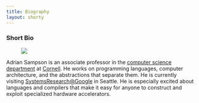 ```yaml
---
title: Biography
layout: shorty
---
```

### Short Bio

<figure>
<img src="media/photo/mulholland.jpeg" style="max-width: 250px;">
</figure>

Adrian Sampson is an associate professor in the [computer science department][cs] at [Cornell][]. He works on programming languages, computer architecture, and the abstractions that separate them. He is currently visiting [SystemsResearch@Google][srg] in Seattle. He is especially excited about languages and compilers that make it easy for anyone to construct and exploit specialized hardware accelerators.

[cs]: https://www.cs.cornell.edu
[cornell]: https://www.cornell.edu
[approx]: research.html#approximate-computing
[srg]: https://techsysinfra.google/research/
